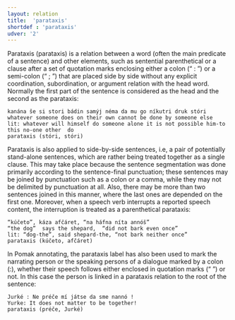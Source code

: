 ```yaml
---
layout: relation
title:  'parataxis'
shortdef : 'parataxis'
udver: '2'
---
```


Parataxis (parataxis) is a relation between a word (often the main predicate of a sentence) and other elements, such as sentential parenthetical or a clause after a set of quotation marks enclosing either a colon (“ : ”) or a semi-colon (“ ; ”) that are placed side by side without any explicit coordination, subordination, or argument relation with the head word. Normally the first part of the sentence is considered as the head and the second as the parataxis:

~~~ sdparse
kanána še si stori bádin samýj néma da mu go níkutri druk stóri   
whatever someone does on their own cannot be done by someone else 
lit: whatever will himself do someone alone it is not possible him-to this no-one other  do
parataxis (stóri, stóri)
~~~
      
Parataxis is also applied to side-by-side sentences, i.e, a pair of potentially stand-alone sentences, which are rather being treated together as a single clause. This may take place because the sentence segmentation was done primarily according to the sentence-final punctuation; these sentences may be joined by punctuation such as a colon or a comma,  while they may not be delimited by punctuation at all. Also, there may be more than two sentences joined in this manner, where the last ones are depended on the first one. Moreover, when a speech verb interrupts a reported speech content, the interruption is treated as a parenthetical parataxis:

~~~ sdparse
“kúčeto”, káza afčáret, “na háfna níta annóš” 
“the dog”  says the shepard,  “did not bark even once”  
lit: “dog-the”, said shepard-the, “not bark neither once”
parataxis (kúčeto, afčáret)    
~~~

In Pomak annotating, the parataxis label has also been used to mark the narrating person or the speaking persons of a dialogue marked by a colon (:), whether their speech follows either enclosed in quotation marks (“ ”) or not. In this case the person is linked in a parataxis relation to the root of the sentence: 

~~~ sdparse
Jurké : Ne préče mí játse da sme nannó ! 
Yurke: It does not matter to be together!
parataxis (préče, Jurké)
~~~
